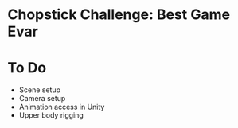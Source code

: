 Chopstick Challenge: Best Game Evar
===================================

To Do
=====
- Scene setup
- Camera setup
- Animation access in Unity
- Upper body rigging


